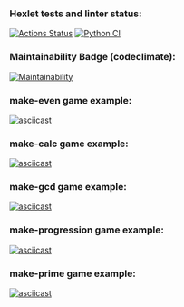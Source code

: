 ### Hexlet tests and linter status:
[![Actions Status](https://github.com/AlexVSSP/python-project-lvl1/workflows/hexlet-check/badge.svg)](https://github.com/AlexVSSP/python-project-lvl1/actions)
[![Python CI](https://github.com/AlexVSSP/python-project-lvl1/actions/workflows/pyci.yml/badge.svg)](https://github.com/AlexVSSP/python-project-lvl1/actions/workflows/pyci.yml)

### Maintainability Badge (codeclimate):
[![Maintainability](https://api.codeclimate.com/v1/badges/a99a88d28ad37a79dbf6/maintainability)](https://codeclimate.com/github/AlexVSSP/python-project-lvl1/maintainability)

### make-even game example:
[![asciicast](https://asciinema.org/a/501095.svg)](https://asciinema.org/a/501095)

### make-calc game example:
[![asciicast](https://asciinema.org/a/502524.svg)](https://asciinema.org/a/502524)

### make-gcd game example:
[![asciicast](https://asciinema.org/a/502641.svg)](https://asciinema.org/a/502641)

### make-progression game example:
[![asciicast](https://asciinema.org/a/502704.svg)](https://asciinema.org/a/502704)

### make-prime game example:
[![asciicast](https://asciinema.org/a/502715.svg)](https://asciinema.org/a/502715)
